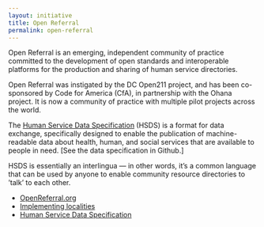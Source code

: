 ```yaml
---
layout: initiative
title: Open Referral
permalink: open-referral
---
```


Open Referral is an emerging, independent community of practice committed to the development of open standards and interoperable platforms for the production and sharing of human service directories.

Open Referral was instigated by the DC Open211 project, and has been co-sponsored by Code for America (CfA), in partnership with the Ohana project. It is now a community of practice with multiple pilot projects across the world.

The [Human Service Data Specification](https://github.com/codeforamerica/OpenReferral/blob/master/Human%20Services%20Data%20Specification%20%20v1.0.md) (HSDS) is a format for data exchange, specifically designed to enable the publication of machine-readable data about health, human, and social services that are available to people in need. [See the data specification in Github.]

HSDS is essentially an interlingua — in other words, it’s a common language that can be used by anyone to enable community resource directories to ’talk’ to each other.


- [OpenReferral.org](http://openreferral.org)
- [Implementing localities](https://openreferral.org/about/projects/)
- [Human Service Data Specification](https://github.com/codeforamerica/OpenReferral/blob/master/Human%20Services%20Data%20Specification%20%20v1.0.md)
